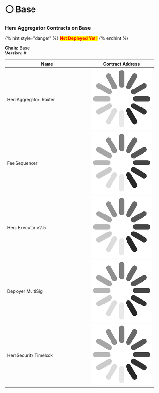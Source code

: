 # ⚪ Base

### Hera Aggregator Contracts on Base <a href="#undefined" id="undefined"></a>

{% hint style="danger" %}
<mark style="color:red;">**Not Deployed Yet !**</mark>
{% endhint %}

**Chain:** Base\
**Version:** #

<table><thead><tr><th width="263">Name</th><th>Contract Address</th></tr></thead><tbody><tr><td>HeraAggregator: Router</td><td><img src="../.gitbook/assets/34338d26023e5515f6cc8969aa027bca_w200.gif" alt="" data-size="line"></td></tr><tr><td>Fee Sequencer</td><td><img src="../.gitbook/assets/34338d26023e5515f6cc8969aa027bca_w200.gif" alt="" data-size="line"></td></tr><tr><td>Hera Executor v2.5</td><td><img src="../.gitbook/assets/34338d26023e5515f6cc8969aa027bca_w200.gif" alt="" data-size="line"></td></tr><tr><td>Deployer MultiSig</td><td><img src="../.gitbook/assets/34338d26023e5515f6cc8969aa027bca_w200.gif" alt="" data-size="line"></td></tr><tr><td>HeraSecurity Timelock</td><td><img src="../.gitbook/assets/34338d26023e5515f6cc8969aa027bca_w200.gif" alt="" data-size="line"></td></tr></tbody></table>
